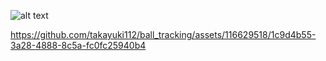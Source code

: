 
![alt text](./sample.gif)

https://github.com/takayuki112/ball_tracking/assets/116629518/1c9d4b55-3a28-4888-8c5a-fc0fc25940b4

